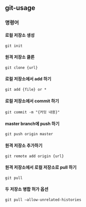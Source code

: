 ## git-usage

### 명령어

#### 로컬 저장소 생성
    git init
#### 원격 저장소 클론
    git clone {url}
#### 로컬 저장소에서 add 하기
    git add {file} or *
#### 로컬 저장소에서 commit 하기
    git commit -m "{커밋 내용}"
#### master branch에 push 하기
    git push origin master
#### 원격 저장소 추가하기
    git remote add origin {url}
#### 원격 저장소에서 로컬 저장소로 pull 하기
    git pull
#### 두 저장소 병합 허가 옵션
    git pull –allow-unrelated-histories
